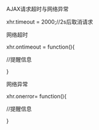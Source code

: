 AJAX请求超时与网络异常

xhr.timeout  = 2000;//2s后取消请求

网络超时

xhr.ontimeout = function(){

//提醒信息

}

网络异常

xhr.onerror= function(){

//提醒信息

}